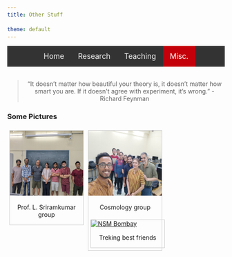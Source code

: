 ```yaml
---
title: Other Stuff

theme: default
---
```

<style>
    
/* Add a black background color to the top navigation */
.topnav {
  background-color: #333;
  overflow: hidden;
  display:flex;
  justify-content:center;
}

/* Style the links inside the navigation bar */
.topnav a {
  float: left;
  color: #f2f2f2;
  text-align: center;
  padding: 14px 16px;
  text-decoration: none;
  font-size: 17px;
}

/* Change the color of links on hover */
.topnav a:hover {
  background-color: #ddd;
  color: black;
}

/* Add a color to the active/current link */
.topnav a.active {
  background-color: #c4000a;
  color: white;
}

div.gallery {
  margin: 5px;
  float: left;
  border: 1px solid #ccc;
  width: 170px;
}

div.gallery:hover {
  border: 1px solid #777;
}

div.gallery img {
  width: 100%;
  height: 150px;
}

div.desc {
  padding: 15px;
  text-align: center;
}

.div2 {
  clear: left;
}

</style>
<div class="topnav">
<div>
  <a href="index.html">Home</a>
  <a href="res_pub_conf.html">Research</a>
  <a href="teaching.html">Teaching</a>
  <a class="active" href="misc.html">Misc.</a>
</div>
</div>
<br>

> <div align="center"> <p> “It doesn’t matter how beautiful your theory is, it doesn’t matter how smart you are. If it doesn't agree with experiment, it’s wrong.” - Richard Feynman </p> </div>

### Some Pictures
<div>


<div class="gallery">
  <a target="_blank" href="img/gallery/cnsdiitk.jpeg">
    <img src="img/gallery/lab.jpg" alt="CNSD Kanpur" width="600" height="400">
  </a>
  <div class="desc">Prof. L. Sriramkumar group</div>
</div>

<div class="gallery">
  <a target="_blank" href="img/gallery/tubml1.jpeg">
    <img src="img/gallery/lab2.jpg" alt="TUBML Group" width="600" height="400">
  </a>
  <div class="desc">Cosmology group</div>
<div class="gallery">
  <a target="_blank" href="img/gallery/nsmbombay.jpg">
    <img src="img/gallery/bff.jpg" alt="NSM Bombay" width="600" height="400">
  </a>
  <div class="desc">Treking best friends</div>
</div>
</div>


</div>

<div class="div2">




<!--<ol>
<li><a href="https://dashing-kiwi-f01.notion.site/Random-stuff-I-find-extremely-interesting-and-or-useful-bdf4d7b424a440beac9458d986d56aac)">Random stuff I find extremely interesting and/or useful</a>.</li>

<li><a href="https://www.gnu.org/software/gsl/doc/html/index.html">GNU Scientific Library (GSL)</a> - a very important numerical C/C++ library.</li>
  
<li>A benchmark suite for workstations - see <a href="https://github.com/dhrubajyoti98/HPPWB">here</a>.</li>

<li>The definitive OpenMP resource : <a href="https://youtube.com/playlist?list=PLLX-Q6B8xqZ8n8bwjGdzBJ25X2utwnoEG">"A Hands-On Introduction to OpenMP"</a>.</li>
  
<li>A collection of OpenACC resources : <a href="https://drive.google.com/drive/folders/12oNwTvN4Dns6pTldCJArB1tQn7AuBwQM?usp=sharing">[OpenACC slides]</a>.</li>

</ol>

</div>
-->

